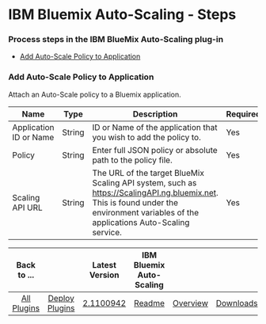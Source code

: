 
# IBM Bluemix Auto-Scaling - Steps

### Process steps in the IBM BlueMix Auto-Scaling plug-in

* [Add Auto-Scale Policy to Application](#add_auto-scale_policy_to_application)


### Add Auto-Scale Policy to Application

Attach an Auto-Scale policy to a Bluemix application.


| Name | Type | Description                                                                                                          | Required |
| ---- | ---- | -------------------------------------------------------------------------------------------------------------------- | -------- |
| Application ID or Name | String | ID or Name of the application that you wish to add the policy to. | Yes |
| Policy | String | Enter full JSON policy or absolute path to the policy file. | Yes |
| Scaling API URL | String | The URL of the target BlueMix Scaling API system, such as https://ScalingAPI.ng.bluemix.net. This is found under the environment variables of the applications Auto-Scaling service. | Yes |




|Back to ...||Latest Version|IBM Bluemix Auto-Scaling |||
| :---: | :---: | :---: | :---: | :---: | :---: |
|[All Plugins](../../index.md)|[Deploy Plugins](../README.md)|[2.1100942](https://raw.githubusercontent.com/UrbanCode/IBM-UCD-PLUGINS/main/files/bluemix-autoscale/bluemix-autoscale-2.1100942.zip)|[Readme](README.md)|[Overview](overview.md)|[Downloads](downloads.md)|
